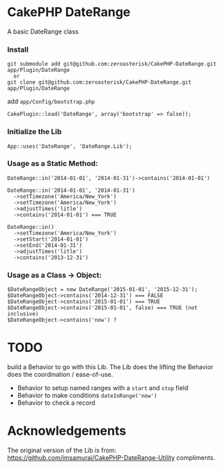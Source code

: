 # CakePHP DateRange

A basic DateRange class

### Install

    git submodule add git@github.com:zeroasterisk/CakePHP-DateRange.git app/Plugin/DateRange
	  or
    git clone git@github.com:zeroasterisk/CakePHP-DateRange.git app/Plugin/DateRange

add `app/Config/bootstrap.php`

    CakePlugin::load('DateRange', array('bootstrap' => false));

### Initialize the Lib

    App::uses('DateRange', 'DateRange.Lib');

### Usage as a Static Method:

    DateRange::in('2014-01-01', '2014-01-31')->contains('2014-01-01')

    DateRange::in('2014-01-01', '2014-01-31')
      ->setTimezone('America/New_York')
      ->setTimezone('America/New_York')
      ->adjustTimes('litle')
      ->contains('2014-01-01') === TRUE

    DateRange::in()
      ->setTimezone('America/New_York')
      ->setStart('2014-01-01')
      ->setEnd('2014-01-31')
      ->adjustTimes('litle')
      ->contains('2013-12-31')

### Usage as a Class -> Object:

    $DateRangeObject = new DateRange('2015-01-01', '2015-12-31');
    $DateRangeObject->contains('2014-12-31') === FALSE
    $DateRangeObject->contains('2015-01-01') === TRUE
    $DateRangeObject->contains('2015-01-01', false) === TRUE (not inclusive)
    $DateRangeObject->contains('now') ?

# TODO

build a Behavior to go with this Lib.
The Lib does the lifting the Behavior does the coordination / ease-of-use.

* Behavior to setup named ranges with a `start` and `stop` field
* Behavior to make conditions `dateInRange('now')`
* Behavior to check a record

# Acknowledgements

The original version of the Lib is from:
  https://github.com/imsamurai/CakePHP-DateRange-Utility
    compliments.

